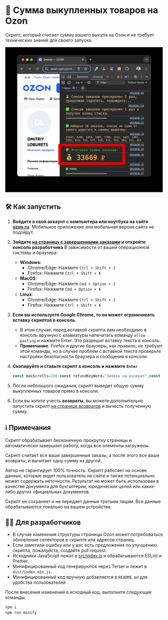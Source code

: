 # 🛒 Сумма выкупленных товаров на Ozon

Скрипт, который считает сумму вашего выкупа на Озон и не требует технических знаний для своего запуска.

![Example of usage](img/screenshot.png)

## 🛠️ Как запустить

1. **Войдите в свой аккаунт с компьютера или ноутбука на сайте [ozon.ru](https://www.ozon.ru/).**
   Мобильное приложение или мобильная версия сайта не подойдут.

2. **Зайдите [на страницу с завершенными заказами](https://www.ozon.ru/my/orderlist?selectedTab=archive) и откройте консоль разработчика**
   В зависимости от вашей операционной системы и браузера:

    - **Windows**:
        - Chrome/Edge: Нажмите `Ctrl + Shift + J`
        - Firefox: Нажмите `Ctrl + Shift + K`
    - **MacOS**:
        - Chrome/Edge: Нажмите `Cmd + Option + J`
        - Firefox: Нажмите `Cmd + Option + K`
    - **Linux**:
        - Chrome/Edge: Нажмите `Ctrl + Shift + J`
        - Firefox: Нажмите `Ctrl + Shift + K`

3. **Если вы используете Google Chrome, то он может ограничивать вставку скриптов в консоль.**
   - В этом случае, перед вставкой скрипта вам необходимо в консоль вручную с клавиатуры напечатать команду `allow pasting` и нажмите Enter. Это разрешит вставку текста в консоль.
   - **Примечание**: Firefox и другие браузеры, как правило, не требуют этой команды, но в случае проблем с вставкой текста проверьте настройки безопасности браузера и сообщения в консоли.

4. **Скопируйте и ставьте скрипт в консоль и нажмите `Enter`**

    ```javascript
    const maxScrolls=200;const refundKeyWord="Заявка на возврат";const refundUrlKeyWord="returns";const completedRefundKeyWord="Деньги отправлены";const orderKeyWord="Заказ от";async function run(){const type=window.location.href.includes(refundUrlKeyWord)?"refunds":"orders";await loadAllOrders(type);const ordersAmounts=checkAmount(type);printResults(ordersAmounts,type)}run();function printResults(ordersAmounts,type){const ordersAmount=ordersAmounts.reduce(((acc,amount)=>acc+amount),0);console.log("=============================");console.log(`%c✅ Найдено ${ordersAmounts.length} ${type==="refunds"?"возвратов, где были отправлены деньги":"заказов"}, список их сумм от самого дорогого к самому дешевому:`,"color: BurlyWood; font-size: 14px;");console.log(`%c${ordersAmounts.sort(((a,b)=>b-a)).join(", ")}`,"color: BurlyWood; font-size: 12px;");console.log("=============================");console.log(`%c📦 Итоговая сумма ${type==="refunds"?"возвратов":"заказов"}:`,"color: ForestGreen; font-size: 16px; font-weight: bold;");console.log(`%c💰 ${ordersAmount} ₽`,"color: DarkOrange; font-size: 32px; font-weight: bold;");console.log("=============================");console.log(`%c✅ КОНЕЦ`,"color: BurlyWood; font-size: 20; font-weight: bold;");console.log("=============================")}function getCurrentOrdersCount(type){return Array.from(document.querySelectorAll("span")).filter((el=>el.textContent&&el.textContent.trim().includes(type==="refunds"?refundKeyWord:orderKeyWord))).length}function waitFor(timeout){return new Promise((resolve=>setTimeout(resolve,timeout)))}async function scrollIteration(count,type="orders"){const timeout=300;let prevOrdersCount=getCurrentOrdersCount(type);window.scrollBy(0,1e3);await waitFor(timeout);window.scrollBy(0,1e3);await waitFor(timeout);if(count>maxScrolls){console.error(`%c⚠️ Слишком большое количество попыток проскроллить страницу, допустимый максимум ${maxScrolls}. Завершение скрипта`,"color: Crimson; font-size: 24px; font-weight: bold;");throw new Error("Too many scrolls")}console.clear();console.log(`%c⏳ Список ${type==="refunds"?"возвратов":"заказов"} проскролен ${count} раз, продолжаю скролить, подождите...`,"color: BurlyWood; font-size: 16px;");if(getCurrentOrdersCount(type)!==prevOrdersCount){return true}await waitFor(2e3);if(getCurrentOrdersCount(type)!==prevOrdersCount){return true}await waitFor(2e3);if(getCurrentOrdersCount(type)!==prevOrdersCount){return true}return false}async function loadAllOrders(type="orders"){for(let count=1;count<maxScrolls;count++){const shouldContinue=await scrollIteration(count,type);if(!shouldContinue){console.log(`%c✅ Список ${type==="refunds"?"возвратов":"заказов"} проскролен ${count} раз и получен конец списка.`,"color: BurlyWood; font-size: 16px;");break}}}function getDirectTextContent(element){return Array.from(element.childNodes).filter((node=>node.nodeType===Node.TEXT_NODE)).map((node=>node.textContent.trim())).join("")}function checkAmount(type="orders"){const orderSpanElements=Array.from(document.querySelectorAll(type==="refunds"?"div":"span")).filter((el=>getDirectTextContent(el).trim().includes(type==="refunds"?completedRefundKeyWord:orderKeyWord)));let ordersAmounts=[];orderSpanElements.forEach((element=>{let parent=type==="refunds"?element.parentElement.parentElement.parentElement.parentElement.parentElement.parentElement:element.parentElement.parentElement.parentElement.parentElement;const amountElement=Array.from(parent.querySelectorAll(type==="refunds"?"div":"span")).find((span=>span.textContent&&span.textContent.trim().match(/^.*\d*[\s\u00A0]*\d+[\s\u00A0]*₽$/)));if(amountElement){const amountText=amountElement.textContent.replace(/\s|₽/g,"");const amount=parseInt(amountText,10);if(!isNaN(amount)){ordersAmounts.push(amount)}}}));return ordersAmounts}
    ```

5. После небольшого ожидания, скрипт выведет общую сумму выкупленных товаров прямо в консоли.

6. Если вы хотите учесть **возвраты**, вы можете дополнительно запустить скрипт [на странице возвратов](https://www.ozon.ru/my/returns) и вычесть полученную сумму.

## ℹ️ Примечания

Скрипт обрабатывает бесконечную прокрутку страницы и автоматически завершает работу, когда все элементы загружены.

Скрипт считает все ваши завершенные заказы, а после этого все ваши возвраты, и вычитает одну сумму из другой.

Автор не гарантирует 100% точность. Скрипт работает на основе данных, которые видит пользователь на сайте и также потенциально может содержать неточности. Результат не может быть использован в качестве документа для бухгалтерии, юридических целей или каких-либо других официальных документов.

Скрипт не сохраняет и не передает данные третьим лицам. Все данные обрабатываются локально на вашем устройстве.

## 🧑‍💻 Для разработчиков

- В случае изменения структуры страницы Ozon может потребоваться обновление селекторов в скрипте или адресов страниц.
- Если заметили ошибку или у вас есть предложения по улучшению скрипта, пожалуйста, создайте pull request.
- Исходники JavaScript лежат в [src/index.js](src/index.js) и обрабатываются ESLint и Prettier.
- Минифицированный код генерируются через Terser и лежит в `dist/index.min.js`.
- Минифицированный код вручную добавляется в `README.md` для удобства пользователей

После внесения изменений в исходный код, выполните следующие команды:

```bash
npm i
npm run minify
```
